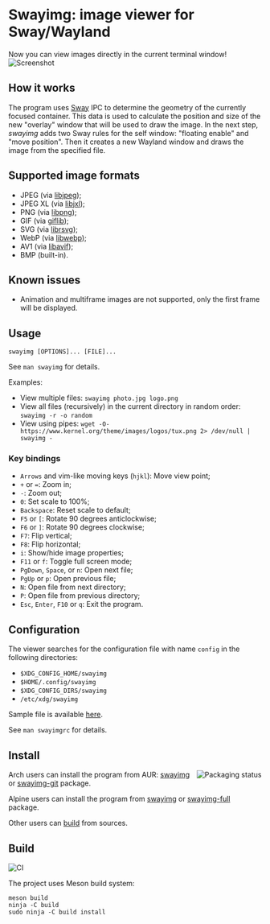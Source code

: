 # Swayimg: image viewer for Sway/Wayland

Now you can view images directly in the current terminal window!
![Screenshot](https://raw.githubusercontent.com/artemsen/swayimg/master/.github/screenshot.png)

## How it works

The program uses [Sway](https://swaywm.org) IPC to determine the geometry of the
currently focused container. This data is used to calculate the position and
size of the new "overlay" window that will be used to draw the image.
In the next step, _swayimg_ adds two Sway rules for the self window: "floating
enable" and "move position". Then it creates a new Wayland window and draws the
image from the specified file.

## Supported image formats

- JPEG (via [libjpeg](http://libjpeg.sourceforge.net));
- JPEG XL (via [libjxl](https://github.com/libjxl/libjxl));
- PNG (via [libpng](http://www.libpng.org));
- GIF (via [giflib](http://giflib.sourceforge.net));
- SVG (via [librsvg](https://gitlab.gnome.org/GNOME/librsvg));
- WebP (via [libwebp](https://chromium.googlesource.com/webm/libwebp));
- AV1 (via [libavif](https://github.com/AOMediaCodec/libavif));
- BMP (built-in).

## Known issues
- Animation and multiframe images are not supported, only the first frame will be displayed.

## Usage

`swayimg [OPTIONS]... [FILE]...`

See `man swayimg` for details.

Examples:
- View multiple files: `swayimg photo.jpg logo.png`
- View all files (recursively) in the current directory in random order: `swayimg -r -o random`
- View using pipes: `wget -O- https://www.kernel.org/theme/images/logos/tux.png 2> /dev/null | swayimg -`

### Key bindings

- `Arrows` and vim-like moving keys (`hjkl`): Move view point;
- `+` or `=`: Zoom in;
- `-`: Zoom out;
- `0`: Set scale to 100%;
- `Backspace`: Reset scale to default;
- `F5` or `[`: Rotate 90 degrees anticlockwise;
- `F6` or `]`: Rotate 90 degrees clockwise;
- `F7`: Flip vertical;
- `F8`: Flip horizontal;
- `i`: Show/hide image properties;
- `F11` or `f`: Toggle full screen mode;
- `PgDown`, `Space`, or `n`: Open next file;
- `PgUp` or `p`: Open previous file;
- `N`: Open file from next directory;
- `P`: Open file from previous directory;
- `Esc`, `Enter`, `F10` or `q`: Exit the program.

## Configuration

The viewer searches for the configuration file with name `config` in the
following directories:
- `$XDG_CONFIG_HOME/swayimg`
- `$HOME/.config/swayimg`
- `$XDG_CONFIG_DIRS/swayimg`
- `/etc/xdg/swayimg`

Sample file is available [here](https://github.com/artemsen/swayimg/blob/master/extra/swayimgrc).

See `man swayimgrc` for details.

## Install

<a href="https://repology.org/project/swayimg/versions">
  <img src="https://repology.org/badge/vertical-allrepos/swayimg.svg" alt="Packaging status" align="right">
</a>

Arch users can install the program from AUR: [swayimg](https://aur.archlinux.org/packages/swayimg) or [swayimg-git](https://aur.archlinux.org/packages/swayimg-git) package.

Alpine users can install the program from [swayimg](https://pkgs.alpinelinux.org/packages?name=swayimg) or [swayimg-full](https://pkgs.alpinelinux.org/packages?name=swayimg-full) package.

Other users can [build](#build) from sources.

## Build

![CI](https://github.com/artemsen/swayimg/workflows/CI/badge.svg)

The project uses Meson build system:
```
meson build
ninja -C build
sudo ninja -C build install
```
